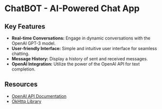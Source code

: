 # ChatBOT - AI-Powered Chat App
## Key Features

- **Real-time Conversations:** Engage in dynamic conversations with the OpenAI GPT-3 model.
- **User-friendly Interface:** Simple and intuitive user interface for seamless chatting.
- **Message History:** Display a history of sent and received messages.
- **OpenAI Integration:** Utilize the power of the OpenAI API for text completion.

## Resources

- [OpenAI API Documentation](https://beta.openai.com/docs/)
- [OkHttp Library](https://square.github.io/okhttp/)
